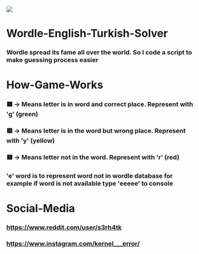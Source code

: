 <img src="https://www.nytimes.com/games/wordle/images/NYT-Wordle-Meta.png"></img>
# Wordle-English-Turkish-Solver

### Wordle spread its fame all over the world. So I code a script to make guessing process easier 

# How-Game-Works
### 🟩 -> Means letter is in word and correct place. Represent with 'g' (green) 
### 🟨 -> Means letter is in the word but wrong place. Represent with 'y' (yellow) 
### 🟥 -> Means letter not in the word. Represent with 'r' (red)
### 'e' word is to represent word not in wordle database for example if word is not available type 'eeeee' to console

# Social-Media
### https://www.reddit.com/user/s3rh4tk
### https://www.instagram.com/kernel___error/


